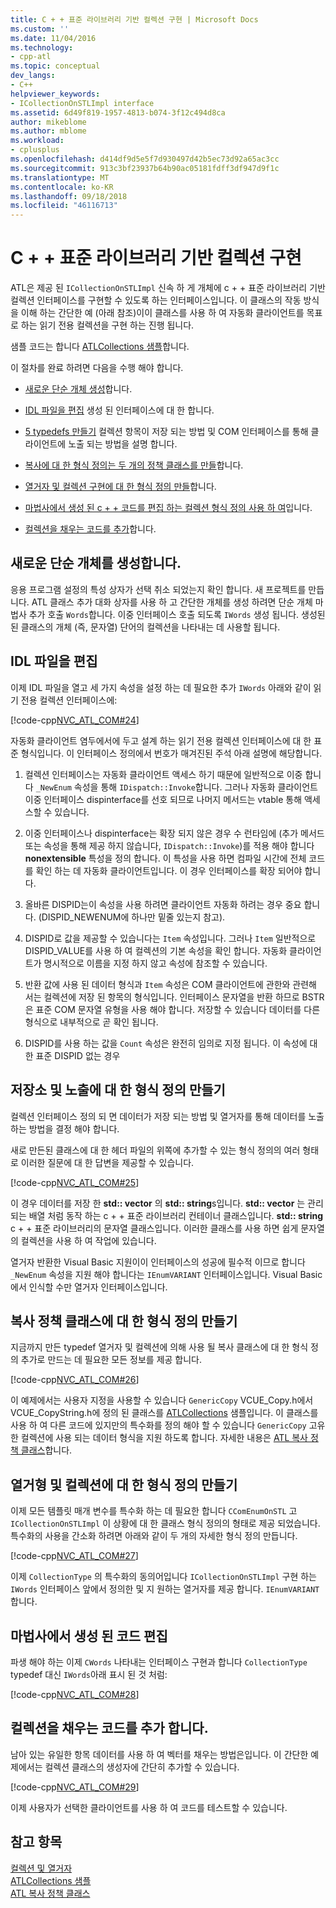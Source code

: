 ```yaml
---
title: C + + 표준 라이브러리 기반 컬렉션 구현 | Microsoft Docs
ms.custom: ''
ms.date: 11/04/2016
ms.technology:
- cpp-atl
ms.topic: conceptual
dev_langs:
- C++
helpviewer_keywords:
- ICollectionOnSTLImpl interface
ms.assetid: 6d49f819-1957-4813-b074-3f12c494d8ca
author: mikeblome
ms.author: mblome
ms.workload:
- cplusplus
ms.openlocfilehash: d414df9d5e5f7d930497d42b5ec73d92a65ac3cc
ms.sourcegitcommit: 913c3bf23937b64b90ac05181fdff3df947d9f1c
ms.translationtype: MT
ms.contentlocale: ko-KR
ms.lasthandoff: 09/18/2018
ms.locfileid: "46116713"
---
```

# <a name="implementing-a-c-standard-library-based-collection"></a>C + + 표준 라이브러리 기반 컬렉션 구현

ATL은 제공 된 `ICollectionOnSTLImpl` 신속 하 게 개체에 c + + 표준 라이브러리 기반 컬렉션 인터페이스를 구현할 수 있도록 하는 인터페이스입니다. 이 클래스의 작동 방식을 이해 하는 간단한 예 (아래 참조)이이 클래스를 사용 하 여 자동화 클라이언트를 목표로 하는 읽기 전용 컬렉션을 구현 하는 진행 됩니다.

샘플 코드는 합니다 [ATLCollections 샘플](../visual-cpp-samples.md)합니다.

이 절차를 완료 하려면 다음을 수행 해야 합니다.

- [새로운 단순 개체 생성](#vccongenerating_an_object)합니다.

- [IDL 파일을 편집](#vcconedit_the_idl) 생성 된 인터페이스에 대 한 합니다.

- [5 typedefs 만들기](#vcconstorage_and_exposure_typedefs) 컬렉션 항목이 저장 되는 방법 및 COM 인터페이스를 통해 클라이언트에 노출 되는 방법을 설명 합니다.

- [복사에 대 한 형식 정의는 두 개의 정책 클래스를 만들](#vcconcopy_classes)합니다.

- [열거자 및 컬렉션 구현에 대 한 형식 정의 만들](#vcconenumeration_and_collection)합니다.

- [마법사에서 생성 된 c + + 코드를 편집 하는 컬렉션 형식 정의 사용 하 여](#vcconedit_the_generated_code)입니다.

- [컬렉션을 채우는 코드를 추가](#vcconpopulate_the_collection)합니다.

##  <a name="vccongenerating_an_object"></a> 새로운 단순 개체를 생성합니다.

응용 프로그램 설정의 특성 상자가 선택 취소 되었는지 확인 합니다. 새 프로젝트를 만듭니다. ATL 클래스 추가 대화 상자를 사용 하 고 간단한 개체를 생성 하려면 단순 개체 마법사 추가 호출 `Words`합니다. 이중 인터페이스 호출 되도록 `IWords` 생성 됩니다. 생성된 된 클래스의 개체 (즉, 문자열) 단어의 컬렉션을 나타내는 데 사용할 됩니다.

##  <a name="vcconedit_the_idl"></a> IDL 파일을 편집

이제 IDL 파일을 열고 세 가지 속성을 설정 하는 데 필요한 추가 `IWords` 아래와 같이 읽기 전용 컬렉션 인터페이스에:

[!code-cpp[NVC_ATL_COM#24](../atl/codesnippet/cpp/implementing-an-stl-based-collection_1.idl)]

자동화 클라이언트 염두에서에 두고 설계 하는 읽기 전용 컬렉션 인터페이스에 대 한 표준 형식입니다. 이 인터페이스 정의에서 번호가 매겨진된 주석 아래 설명에 해당합니다.

1. 컬렉션 인터페이스는 자동화 클라이언트 액세스 하기 때문에 일반적으로 이중 합니다 `_NewEnum` 속성을 통해 `IDispatch::Invoke`합니다. 그러나 자동화 클라이언트 이중 인터페이스 dispinterface를 선호 되므로 나머지 메서드는 vtable 통해 액세스할 수 있습니다.

2. 이중 인터페이스나 dispinterface는 확장 되지 않은 경우 수 런타임에 (추가 메서드 또는 속성을 통해 제공 하지 않습니다, `IDispatch::Invoke`)를 적용 해야 합니다 **nonextensible** 특성을 정의 합니다. 이 특성을 사용 하면 컴파일 시간에 전체 코드를 확인 하는 데 자동화 클라이언트입니다. 이 경우 인터페이스를 확장 되어야 합니다.

3. 올바른 DISPID는이 속성을 사용 하려면 클라이언트 자동화 하려는 경우 중요 합니다. (DISPID_NEWENUM에 하나만 밑줄 있는지 참고).

4. DISPID로 값을 제공할 수 있습니다는 `Item` 속성입니다. 그러나 `Item` 일반적으로 DISPID_VALUE를 사용 하 여 컬렉션의 기본 속성을 확인 합니다. 자동화 클라이언트가 명시적으로 이름을 지정 하지 않고 속성에 참조할 수 있습니다.

5. 반환 값에 사용 된 데이터 형식과 `Item` 속성은 COM 클라이언트에 관한와 관련해 서는 컬렉션에 저장 된 항목의 형식입니다. 인터페이스 문자열을 반환 하므로 BSTR은 표준 COM 문자열 유형을 사용 해야 합니다. 저장할 수 있습니다 데이터를 다른 형식으로 내부적으로 곧 확인 됩니다.

6. DISPID를 사용 하는 값을 `Count` 속성은 완전히 임의로 지정 됩니다. 이 속성에 대 한 표준 DISPID 없는 경우

##  <a name="vcconstorage_and_exposure_typedefs"></a> 저장소 및 노출에 대 한 형식 정의 만들기

컬렉션 인터페이스 정의 되 면 데이터가 저장 되는 방법 및 열거자를 통해 데이터를 노출 하는 방법을 결정 해야 합니다.

새로 만든된 클래스에 대 한 헤더 파일의 위쪽에 추가할 수 있는 형식 정의의 여러 형태로 이러한 질문에 대 한 답변을 제공할 수 있습니다.

[!code-cpp[NVC_ATL_COM#25](../atl/codesnippet/cpp/implementing-an-stl-based-collection_2.h)]

이 경우 데이터를 저장 한 **std:: vector** 의 **std:: string**s입니다. **std:: vector** 는 관리 되는 배열 처럼 동작 하는 c + + 표준 라이브러리 컨테이너 클래스입니다. **std:: string** c + + 표준 라이브러리의 문자열 클래스입니다. 이러한 클래스를 사용 하면 쉽게 문자열의 컬렉션을 사용 하 여 작업에 있습니다.

열거자 반환한 Visual Basic 지원이이 인터페이스의 성공에 필수적 이므로 합니다 `_NewEnum` 속성을 지원 해야 합니다는 `IEnumVARIANT` 인터페이스입니다. Visual Basic에서 인식할 수만 열거자 인터페이스입니다.

##  <a name="vcconcopy_classes"></a> 복사 정책 클래스에 대 한 형식 정의 만들기

지금까지 만든 typedef 열거자 및 컬렉션에 의해 사용 될 복사 클래스에 대 한 형식 정의 추가로 만드는 데 필요한 모든 정보를 제공 합니다.

[!code-cpp[NVC_ATL_COM#26](../atl/codesnippet/cpp/implementing-an-stl-based-collection_3.h)]

이 예제에서는 사용자 지정을 사용할 수 있습니다 `GenericCopy` VCUE_Copy.h에서 VCUE_CopyString.h에 정의 된 클래스를 [ATLCollections](../visual-cpp-samples.md) 샘플입니다. 이 클래스를 사용 하 여 다른 코드에 있지만의 특수화를 정의 해야 할 수 있습니다 `GenericCopy` 고유한 컬렉션에 사용 되는 데이터 형식을 지원 하도록 합니다. 자세한 내용은 [ATL 복사 정책 클래스](../atl/atl-copy-policy-classes.md)합니다.

##  <a name="vcconenumeration_and_collection"></a> 열거형 및 컬렉션에 대 한 형식 정의 만들기

이제 모든 템플릿 매개 변수를 특수화 하는 데 필요한 합니다 `CComEnumOnSTL` 고 `ICollectionOnSTLImpl` 이 상황에 대 한 클래스 형식 정의의 형태로 제공 되었습니다. 특수화의 사용을 간소화 하려면 아래와 같이 두 개의 자세한 형식 정의 만듭니다.

[!code-cpp[NVC_ATL_COM#27](../atl/codesnippet/cpp/implementing-an-stl-based-collection_4.h)]

이제 `CollectionType` 의 특수화의 동의어입니다 `ICollectionOnSTLImpl` 구현 하는 `IWords` 인터페이스 앞에서 정의한 및 지 원하는 열거자를 제공 합니다. `IEnumVARIANT`합니다.

##  <a name="vcconedit_the_generated_code"></a> 마법사에서 생성 된 코드 편집

파생 해야 하는 이제 `CWords` 나타내는 인터페이스 구현과 합니다 `CollectionType` typedef 대신 `IWords`아래 표시 된 것 처럼:

[!code-cpp[NVC_ATL_COM#28](../atl/codesnippet/cpp/implementing-an-stl-based-collection_5.h)]

##  <a name="vcconpopulate_the_collection"></a> 컬렉션을 채우는 코드를 추가 합니다.

남아 있는 유일한 항목 데이터를 사용 하 여 벡터를 채우는 방법은입니다. 이 간단한 예제에서는 컬렉션 클래스의 생성자에 간단히 추가할 수 있습니다.

[!code-cpp[NVC_ATL_COM#29](../atl/codesnippet/cpp/implementing-an-stl-based-collection_6.h)]

이제 사용자가 선택한 클라이언트를 사용 하 여 코드를 테스트할 수 있습니다.

## <a name="see-also"></a>참고 항목

[컬렉션 및 열거자](../atl/atl-collections-and-enumerators.md)<br/>
[ATLCollections 샘플](../visual-cpp-samples.md)<br/>
[ATL 복사 정책 클래스](../atl/atl-copy-policy-classes.md)

